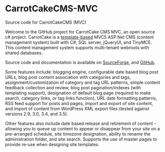 # CarrotCakeCMS-MVC
Source code for CarrotCakeCMS (MVC)

Welcome to the GitHub project for CarrotCake CMS MVC, an open source c# project. CarrotCake is a [template-based](http://www.carrotware.com/carrotcake-templates.aspx) MVC5 ASP.Net CMS (content management system) built with C#, SQL server, jQueryUI, and TinyMCE. This content management system supports multi-tenant webroots with shared databases. 

Source code and documentation is available on  [SourceForge](http://sourceforge.net/projects/carrotcakecmsmvc/), and [GitHub](https://github.com/ninianne98/CarrotCakeCMS-MVC/). 

Some features include: blogging engine, configurable date based blog post URLs, blog post content association with categories and tags, assignment/customization of category and tag URL patterns, simple content feedback collection and review, blog post pagination/indexes (with templating support), designation of default blog page (required to make search, category links, or tag links function), URL date formatting patterns, RSS feed support for posts and pages, import and export of site content, and import of content from WordPress XML export files (tested against versions 2.9, 3.0, 3.4, and 3.5).

Other features also include date based release and retirement of content - allowing you to queue up content to appear or disappear from your site on a pre-arranged schedule, site timezone designation, ability to rename the administration folder, and site search. Supports the use of master pages to provide re-use when designing site templates.

